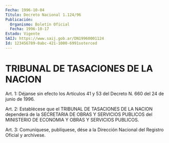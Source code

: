 ```yaml
---
Fecha: 1996-10-04
Título: Decreto Nacional 1.124/96
Publicación:
  Organismo: Boletín Oficial
  Fecha: 1996-10-17
Estado: Vigente
SAIJ: https://www.saij.gob.ar/DN19960001124
Id: 123456789-0abc-421-1000-6991soterced
---
```

# TRIBUNAL DE TASACIONES DE LA NACION

<a id="1"></a>
Art. 1:   Déjanse sin efecto los Artículos 41 y 53 del Decreto N. 660 del 24 de junio de 1996.

<a id="2"></a>
Art.  2: Establécese que el TRIBUNAL DE TASACIONES DE LA NACION dependerá de la SECRETARIA DE OBRAS Y SERVICIOS PUBLICOS del MINISTERIO DE ECONOMIA Y OBRAS Y SERVICIOS PUBLICOS.

<a id="3"></a>
Art. 3: Comuníquese,  publíquese, dése a la Dirección Nacional del Registro Oficial y archívese.